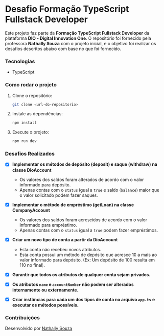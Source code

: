 # Desafio Formação TypeScript Fullstack Developer

Este projeto faz parte da **Formação TypeScript Fullstack Developer** da plataforma **DIO - Digital Innovation One**. O repositório foi fornecido pela professora **Nathally Souza** com o projeto inicial, e o objetivo foi realizar os desafios descritos abaixo com base no que foi fornecido.

### Tecnologias
- TypeScript

### Como rodar o projeto

1. Clone o repositório:

    ```bash
    git clone <url-do-repositorio>
    ```

2. Instale as dependências:

    ```bash
    npm install
    ```

3. Execute o projeto:

    ```bash
    npm run dev
    ```

### Desafios Realizados

- [x] **Implementar os métodos de depósito (deposit) e saque (withdraw) na classe DioAccount**
  - Os valores dos saldos foram alterados de acordo com o valor informado para depósito.
  - Apenas contas com o `status` igual a `true` e saldo (`balance`) maior que o valor solicitado podem fazer saques.

- [x] **Implementar o método de empréstimo (getLoan) na classe CompanyAccount**
  - Os valores dos saldos foram acrescidos de acordo com o valor informado para empréstimo.
  - Apenas contas com o `status` igual a `true` podem fazer empréstimos.

- [x] **Criar um novo tipo de conta a partir da DioAccount**
  - Esta conta não recebeu novos atributos.
  - Esta conta possui um método de depósito que acresce 10 a mais ao valor informado para depósito. (Ex: Um depósito de 100 resulta em 110 no final).

- [x] **Garantir que todos os atributos de qualquer conta sejam privados.**

- [x] **Os atributos `name` e `accountNumber` não podem ser alterados internamente ou externamente.**

- [x] **Criar instâncias para cada um dos tipos de conta no arquivo `app.ts` e executar os métodos possíveis.**

### Contribuições

Desenvolvido por [Nathally Souza](https://github.com/nathyts)
